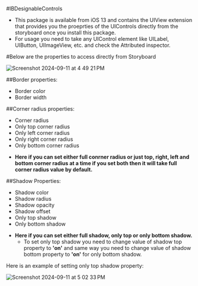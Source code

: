 #IBDesignableControls

* This package is available from iOS 13 and contains the UIView extension that provides you the proeprties of the UIControls directly from the storyboard once you install this package.
* For usage you need to take any UIControl element like UILabel, UIButton, UIImageView, etc. and check the Attributed inspector.

#Below are the properties to access directly from Storyboard

![Screenshot 2024-09-11 at 4 49 21 PM](https://github.com/user-attachments/assets/55a21537-fc1a-4e72-bee2-c09a1bef8bbf)

##Border properties:
- Border color
- Border width

##Corner radius properties:
 - Corner radius
 - Only top corner radius
 - Only left corner radius
 - Only right corner radius
 - Only bottom corner radius

* **Here if you can set either full conrner radius or just top, right, left and bottom corner radius at a time if you set both then it will take full corner radius value by default.**

##Shadow Properties:
 - Shadow color
 - Shadow radius
 - Shadow opacity
 - Shadow offset
 - Only top shadow
 - Only bottom shadow
  
* **Here if you can set either full shadow, only top or only bottom shadow.**
  - To set only top shadow you need to change value of shadow top property to **'on'** and same way you need to change value of shadow bottom property to **'on'** for only bottom shadow.
  
Here is an example of setting only top shadow property:

![Screenshot 2024-09-11 at 5 02 33 PM](https://github.com/user-attachments/assets/f37f16f6-d400-42cc-ab40-77c6d61c21ac)
